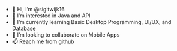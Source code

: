 - 👋 Hi, I’m @sigitwijk16
- 👀 I’m interested in Java and API
- 🌱 I’m currently learning Basic Desktop Programming, UI/UX, and Database
- 💞️ I’m looking to collaborate on Mobile Apps
- 📫 Reach me from github

<!---
sigitwijk16/sigitwijk16 is a ✨ special ✨ repository because its `README.md` (this file) appears on your GitHub profile.
You can click the Preview link to take a look at your changes.
--->

